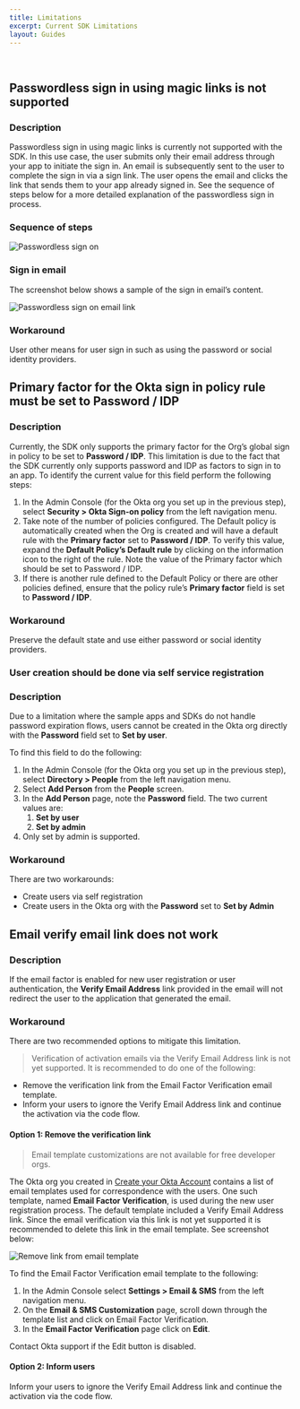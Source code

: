 ```yaml
---
title: Limitations
excerpt: Current SDK Limitations
layout: Guides
---
```


<div class="oie-embedded-sdk">

<ApiLifecycle access="ie" /><br>

## Passwordless sign in using magic links is not supported

### Description

Passwordless sign in using magic links is currently not supported with
the SDK. In this use case, the user submits only their email address
through your app to initiate the sign in. An email is subsequently
sent to the user to complete the sign in via a sign link. The user opens
the email and clicks the link that sends them to your app already signed
in.  See the sequence of steps below for a more detailed explanation of
the passwordless sign in process.

### Sequence of steps

<div class="common-image-format">

![Passwordless sign on](/img/oie-embedded-sdk/oie-embedded-sdk-use-case-sign-passwordless-seq.png
 "Passwordless sign on")

</div>

### Sign in email

The screenshot below shows a sample of the sign in email’s content.

<div class="common-image-format">

![Passwordless sign on email link](/img/oie-embedded-sdk/oie-embedded-sdk-use-case-sign-passwordless-screen-email-signin.png
 "Passwordless sign on email link")

</div>

### Workaround

User other means for user sign in such as using the password or social identity providers.

## Primary factor for the Okta sign in policy rule must be set to Password / IDP

### Description

Currently, the SDK only supports the primary factor for the Org’s
global sign in policy to be set to **Password / IDP**. This limitation is due
to the fact that the SDK currently only supports password and IDP as
factors to sign in to an app.  To identify the current value
for this field perform the following steps:

1. In the Admin Console (for the Okta org you set up in the previous step),
   select **Security > Okta Sign-on policy** from the left navigation menu.
1. Take note of the number of policies configured. The Default policy is
   automatically created when the Org is created and will have a default rule with the **Primary factor** set to **Password / IDP**. To verify this value, expand the **Default Policy’s Default rule** by clicking on the information icon to the right of the rule. Note the value of the Primary factor which should be set to Password / IDP.
1. If there is another rule defined to the Default Policy or there are other
   policies defined, ensure that the policy rule’s **Primary factor** field
   is set to **Password / IDP**.

### Workaround

Preserve the default state and use either password or social identity providers.

### User creation should be done via self service registration

### Description

Due to a limitation where the sample apps and SDKs do not handle password
expiration flows, users cannot be created in the Okta org directly with
the **Password** field set to **Set by user**.

To find this field to do the following:

1. In the Admin Console (for the Okta org you set up in the previous step),
   select **Directory > People** from the left navigation menu.
1. Select **Add Person** from the **People** screen.
1. In the **Add Person** page, note the **Password** field. The two current values are:
   1. **Set by user**
   1. **Set by admin**
1. Only set by admin is supported.

### Workaround

There are two workarounds:

* Create users via self registration
* Create users in the Okta org with the **Password** set to **Set by Admin**

## Email verify email link does not work

### Description

If the email factor is enabled for new user registration or user authentication,
the **Verify Email Address** link provided in the email will not redirect the
user to the application that generated the email.

### Workaround

There are two recommended options to mitigate this limitation.

> Verification of activation emails via the Verify Email Address link
  is not yet supported. It is recommended to do one of the following:

* Remove the verification link from the Email Factor Verification email
     template.
* Inform your users to ignore the Verify Email Address link and continue
     the activation via the code flow.

#### Option 1: Remove the verification link

> Email template customizations are not available for free developer orgs.

The Okta org you created in
[Create your Okta Account](/docs/guides/oie-embedded-common-org-setup/aspnet/main/#create-your-okta-account)
contains a list of email templates used for correspondence with the users.
One such template, named **Email Factor Verification**, is used during the
new user registration process. The default template included a
Verify Email Address link.  Since the email verification via this link is
not yet supported it is recommended to delete this link in the email template.
See screenshot below:

<div class="common-image-format">

![Remove link from email template](/img/oie-embedded-sdk/oie-embedded-sdk-email-template-remove-link.png
 "Remove link from email template")

</div>

To find the Email Factor Verification email template to the following:

1. In the Admin Console select **Settings > Email & SMS** from the
   left navigation menu.
1. On the **Email & SMS Customization** page, scroll down through the
   template list and click on Email Factor Verification.
1. In the **Email Factor Verification** page click on **Edit**.

Contact Okta support if the Edit button is disabled.

#### Option 2: Inform users

Inform your users to ignore the Verify Email Address link
and continue the activation via the code flow.


</div>
